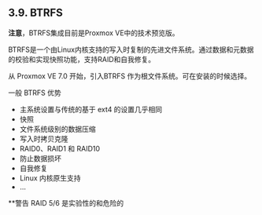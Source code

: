 ## 3.9. BTRFS

**注意**，BTRFS集成目前是Proxmox VE中的技术预览版。

BTRFS是一个由Linux内核支持的写入时复制的先进文件系统。通过数据和元数据的校验和实现快照功能，支持RAID和自我修复。

从 Proxmox VE 7.0 开始，引入BTRFS 作为根文件系统。可在安装的时候选择。

一般 BTRFS 优势
- 主系统设置与传统的基于 ext4 的设置几乎相同
- 快照
- 文件系统级别的数据压缩
- 写入时拷贝克隆
- RAID0、RAID1 和 RAID10
- 防止数据损坏
- 自我修复
- Linux 内核原生支持
- ...

**警告
RAID 5/6 是实验性的和危险的

